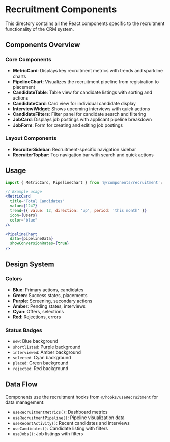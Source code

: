 # Recruitment Components

This directory contains all the React components specific to the recruitment functionality of the CRM system.

## Components Overview

### Core Components
- **MetricCard**: Displays key recruitment metrics with trends and sparkline charts
- **PipelineChart**: Visualizes the recruitment pipeline from registration to placement
- **CandidateTable**: Table view for candidate listings with sorting and actions
- **CandidateCard**: Card view for individual candidate display
- **InterviewWidget**: Shows upcoming interviews with quick actions
- **CandidateFilters**: Filter panel for candidate search and filtering
- **JobCard**: Displays job postings with applicant pipeline breakdown
- **JobForm**: Form for creating and editing job postings

### Layout Components
- **RecruiterSidebar**: Recruitment-specific navigation sidebar
- **RecruiterTopbar**: Top navigation bar with search and quick actions

## Usage

```jsx
import { MetricCard, PipelineChart } from '@/components/recruitment';

// Example usage
<MetricCard
  title="Total Candidates"
  value={1247}
  trend={{ value: 12, direction: 'up', period: 'this month' }}
  icon={Users}
  color="blue"
/>

<PipelineChart 
  data={pipelineData}
  showConversionRates={true}
/>
```

## Design System

### Colors
- **Blue**: Primary actions, candidates
- **Green**: Success states, placements
- **Purple**: Screening, secondary actions
- **Amber**: Pending states, interviews
- **Cyan**: Offers, selections
- **Red**: Rejections, errors

### Status Badges
- `new`: Blue background
- `shortlisted`: Purple background
- `interviewed`: Amber background
- `selected`: Cyan background
- `placed`: Green background
- `rejected`: Red background

## Data Flow

Components use the recruitment hooks from `@/hooks/useRecruitment` for data management:
- `useRecruitmentMetrics()`: Dashboard metrics
- `useRecruitmentPipeline()`: Pipeline visualization data
- `useRecentActivity()`: Recent candidates and interviews
- `useCandidates()`: Candidate listing with filters
- `useJobs()`: Job listings with filters